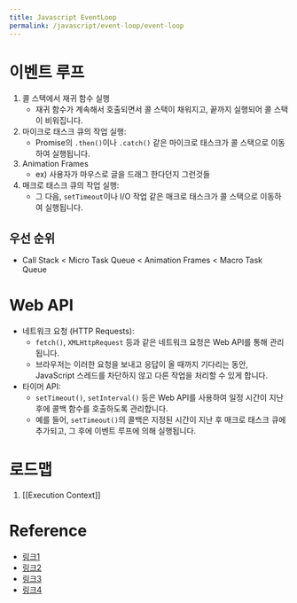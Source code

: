 ```yaml
---
title: Javascript EventLoop
permalink: /javascript/event-loop/event-loop
---
```


# 이벤트 루프
1. 콜 스택에서 재귀 함수 실행
    - 재귀 함수가 계속해서 호출되면서 콜 스택이 채워지고, 끝까지 실행되어 콜 스택이 비워집니다.
2. 마이크로 태스크 큐의 작업 실행:
    - Promise의 `.then()`이나 `.catch()` 같은 마이크로 태스크가 콜 스택으로 이동하여 실행됩니다.
3. Animation Frames
	- ex) 사용자가 마우스로 글을 드래그 한다던지 그런것들
4. 매크로 태스크 큐의 작업 실행:
    - 그 다음, `setTimeout`이나 I/O 작업 같은 매크로 태스크가 콜 스택으로 이동하여 실행됩니다.
## 우선 순위
- Call Stack < Micro Task Queue < Animation Frames < Macro Task Queue
# Web API
- 네트워크 요청 (HTTP Requests):
    - `fetch()`, `XMLHttpRequest` 등과 같은 네트워크 요청은 Web API를 통해 관리됩니다.
    - 브라우저는 이러한 요청을 보내고 응답이 올 때까지 기다리는 동안, JavaScript 스레드를 차단하지 않고 다른 작업을 처리할 수 있게 합니다.
- 타이머 API:
    - `setTimeout()`, `setInterval()` 등은 Web API를 사용하여 일정 시간이 지난 후에 콜백 함수를 호출하도록 관리합니다.
    - 예를 들어, `setTimeout()`의 콜백은 지정된 시간이 지난 후 매크로 태스크 큐에 추가되고, 그 후에 이벤트 루프에 의해 실행됩니다.

# 로드맵

1. [[Execution Context]]

# Reference

- [링크1](https://developer.mozilla.org/ko/docs/Web/JavaScript/Event_loop) 
- [링크2](https://ko.javascript.info/event-loop) 
- [링크3](https://www.youtube.com/watch?v=8aGhZQkoFbQ) 
- [링크4](https://jakearchibald.com/2015/tasks-microtasks-queues-and-schedules/) 

